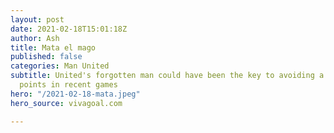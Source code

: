 ```yaml
---
layout: post
date: 2021-02-18T15:01:18Z
author: Ash
title: Mata el mago
published: false
categories: Man United
subtitle: United's forgotten man could have been the key to avoiding a lot of dropped
  points in recent games
hero: "/2021-02-18-mata.jpeg"
hero_source: vivagoal.com

---
```

